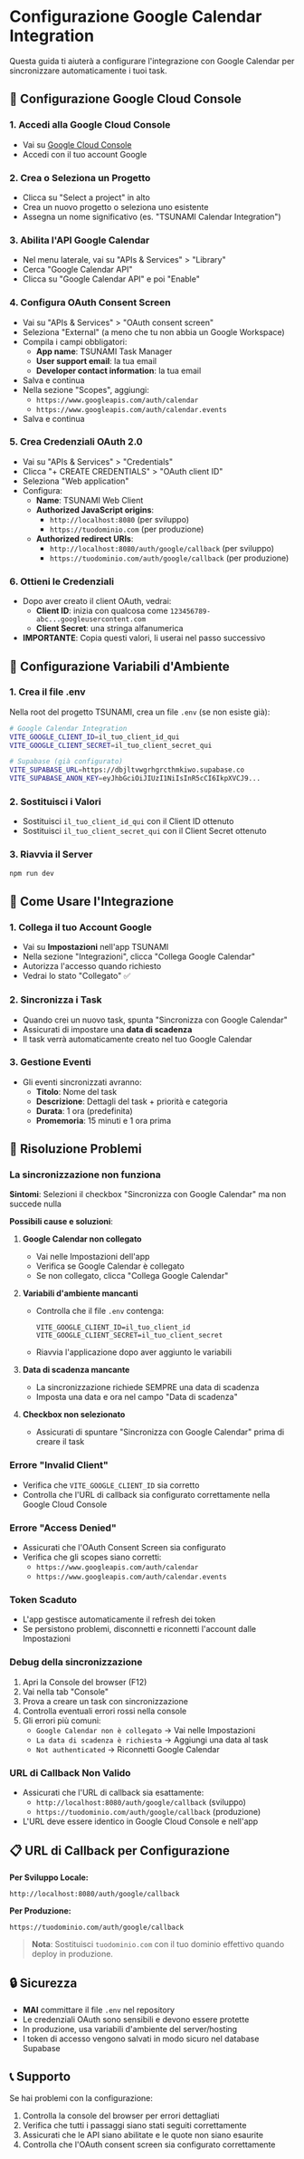 # Configurazione Google Calendar Integration

Questa guida ti aiuterà a configurare l'integrazione con Google Calendar per sincronizzare automaticamente i tuoi task.

## 🔧 Configurazione Google Cloud Console

### 1. Accedi alla Google Cloud Console
- Vai su [Google Cloud Console](https://console.cloud.google.com/)
- Accedi con il tuo account Google

### 2. Crea o Seleziona un Progetto
- Clicca su "Select a project" in alto
- Crea un nuovo progetto o seleziona uno esistente
- Assegna un nome significativo (es. "TSUNAMI Calendar Integration")

### 3. Abilita l'API Google Calendar
- Nel menu laterale, vai su "APIs & Services" > "Library"
- Cerca "Google Calendar API"
- Clicca su "Google Calendar API" e poi "Enable"

### 4. Configura OAuth Consent Screen
- Vai su "APIs & Services" > "OAuth consent screen"
- Seleziona "External" (a meno che tu non abbia un Google Workspace)
- Compila i campi obbligatori:
  - **App name**: TSUNAMI Task Manager
  - **User support email**: la tua email
  - **Developer contact information**: la tua email
- Salva e continua
- Nella sezione "Scopes", aggiungi:
  - `https://www.googleapis.com/auth/calendar`
  - `https://www.googleapis.com/auth/calendar.events`
- Salva e continua

### 5. Crea Credenziali OAuth 2.0
- Vai su "APIs & Services" > "Credentials"
- Clicca "+ CREATE CREDENTIALS" > "OAuth client ID"
- Seleziona "Web application"
- Configura:
  - **Name**: TSUNAMI Web Client
  - **Authorized JavaScript origins**:
    - `http://localhost:8080` (per sviluppo)
    - `https://tuodominio.com` (per produzione)
  - **Authorized redirect URIs**:
    - `http://localhost:8080/auth/google/callback` (per sviluppo)
    - `https://tuodominio.com/auth/google/callback` (per produzione)

### 6. Ottieni le Credenziali
- Dopo aver creato il client OAuth, vedrai:
  - **Client ID**: inizia con qualcosa come `123456789-abc...googleusercontent.com`
  - **Client Secret**: una stringa alfanumerica
- **IMPORTANTE**: Copia questi valori, li userai nel passo successivo

## 🔐 Configurazione Variabili d'Ambiente

### 1. Crea il file .env
Nella root del progetto TSUNAMI, crea un file `.env` (se non esiste già):

```bash
# Google Calendar Integration
VITE_GOOGLE_CLIENT_ID=il_tuo_client_id_qui
VITE_GOOGLE_CLIENT_SECRET=il_tuo_client_secret_qui

# Supabase (già configurato)
VITE_SUPABASE_URL=https://dbjltvwgrhgrcthmkiwo.supabase.co
VITE_SUPABASE_ANON_KEY=eyJhbGciOiJIUzI1NiIsInR5cCI6IkpXVCJ9...
```

### 2. Sostituisci i Valori
- Sostituisci `il_tuo_client_id_qui` con il Client ID ottenuto
- Sostituisci `il_tuo_client_secret_qui` con il Client Secret ottenuto

### 3. Riavvia il Server
```bash
npm run dev
```

## 🚀 Come Usare l'Integrazione

### 1. Collega il tuo Account Google
- Vai su **Impostazioni** nell'app TSUNAMI
- Nella sezione "Integrazioni", clicca "Collega Google Calendar"
- Autorizza l'accesso quando richiesto
- Vedrai lo stato "Collegato" ✅

### 2. Sincronizza i Task
- Quando crei un nuovo task, spunta "Sincronizza con Google Calendar"
- Assicurati di impostare una **data di scadenza**
- Il task verrà automaticamente creato nel tuo Google Calendar

### 3. Gestione Eventi
- Gli eventi sincronizzati avranno:
  - **Titolo**: Nome del task
  - **Descrizione**: Dettagli del task + priorità e categoria
  - **Durata**: 1 ora (predefinita)
  - **Promemoria**: 15 minuti e 1 ora prima

## 🚨 Risoluzione Problemi

### La sincronizzazione non funziona
**Sintomi**: Selezioni il checkbox "Sincronizza con Google Calendar" ma non succede nulla

**Possibili cause e soluzioni**:
1. **Google Calendar non collegato**
   - Vai nelle Impostazioni dell'app
   - Verifica se Google Calendar è collegato
   - Se non collegato, clicca "Collega Google Calendar"

2. **Variabili d'ambiente mancanti**
   - Controlla che il file `.env` contenga:
     ```
     VITE_GOOGLE_CLIENT_ID=il_tuo_client_id
     VITE_GOOGLE_CLIENT_SECRET=il_tuo_client_secret
     ```
   - Riavvia l'applicazione dopo aver aggiunto le variabili

3. **Data di scadenza mancante**
   - La sincronizzazione richiede SEMPRE una data di scadenza
   - Imposta una data e ora nel campo "Data di scadenza"

4. **Checkbox non selezionato**
   - Assicurati di spuntare "Sincronizza con Google Calendar" prima di creare il task

### Errore "Invalid Client"
- Verifica che `VITE_GOOGLE_CLIENT_ID` sia corretto
- Controlla che l'URL di callback sia configurato correttamente nella Google Cloud Console

### Errore "Access Denied"
- Assicurati che l'OAuth Consent Screen sia configurato
- Verifica che gli scopes siano corretti:
  - `https://www.googleapis.com/auth/calendar`
  - `https://www.googleapis.com/auth/calendar.events`

### Token Scaduto
- L'app gestisce automaticamente il refresh dei token
- Se persistono problemi, disconnetti e riconnetti l'account dalle Impostazioni

### Debug della sincronizzazione
1. Apri la Console del browser (F12)
2. Vai nella tab "Console"
3. Prova a creare un task con sincronizzazione
4. Controlla eventuali errori rossi nella console
5. Gli errori più comuni:
   - `Google Calendar non è collegato` → Vai nelle Impostazioni
   - `La data di scadenza è richiesta` → Aggiungi una data al task
   - `Not authenticated` → Riconnetti Google Calendar

### URL di Callback Non Valido
- Assicurati che l'URL di callback sia esattamente:
  - `http://localhost:8080/auth/google/callback` (sviluppo)
  - `https://tuodominio.com/auth/google/callback` (produzione)
- L'URL deve essere identico in Google Cloud Console e nell'app

## 📋 URL di Callback per Configurazione

**Per Sviluppo Locale:**
```
http://localhost:8080/auth/google/callback
```

**Per Produzione:**
```
https://tuodominio.com/auth/google/callback
```

> **Nota**: Sostituisci `tuodominio.com` con il tuo dominio effettivo quando deploy in produzione.

## 🔒 Sicurezza

- **MAI** committare il file `.env` nel repository
- Le credenziali OAuth sono sensibili e devono essere protette
- In produzione, usa variabili d'ambiente del server/hosting
- I token di accesso vengono salvati in modo sicuro nel database Supabase

## 📞 Supporto

Se hai problemi con la configurazione:
1. Controlla la console del browser per errori dettagliati
2. Verifica che tutti i passaggi siano stati seguiti correttamente
3. Assicurati che le API siano abilitate e le quote non siano esaurite
4. Controlla che l'OAuth consent screen sia configurato correttamente